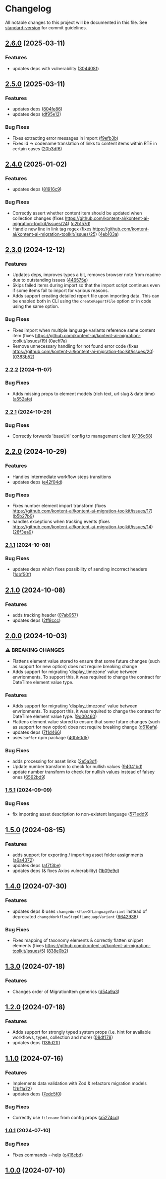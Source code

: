 # Changelog

All notable changes to this project will be documented in this file. See [standard-version](https://github.com/conventional-changelog/standard-version) for commit guidelines.

## [2.6.0](https://github.com/Kontent-ai/kontent-ai-migration-toolkit/compare/v2.5.0...v2.6.0) (2025-03-11)


### Features

* updates deps with vulnerability ([304408f](https://github.com/Kontent-ai/kontent-ai-migration-toolkit/commit/304408f89a9c83b039a005ca85d90fd52f943da0))

## [2.5.0](https://github.com/Kontent-ai/kontent-ai-migration-toolkit/compare/v2.4.0...v2.5.0) (2025-03-11)


### Features

* updates deps ([804fe86](https://github.com/Kontent-ai/kontent-ai-migration-toolkit/commit/804fe860e185693928eafd6b981868613a6a6dc9))
* updates deps ([df95e12](https://github.com/Kontent-ai/kontent-ai-migration-toolkit/commit/df95e1264b91e89c7a1df5a2236a24fd751ef081))


### Bug Fixes

* Fixes extracting error messages in import ([f9efb3b](https://github.com/Kontent-ai/kontent-ai-migration-toolkit/commit/f9efb3b7f6b822d0dc4e709cfc1ccad831783c3c))
* Fixes id -> codename translation of links to content items within RTE in certain cases ([20b3df6](https://github.com/Kontent-ai/kontent-ai-migration-toolkit/commit/20b3df69f77c8af746fdadcad102875124399e08))

## [2.4.0](https://github.com/Kontent-ai/kontent-ai-migration-toolkit/compare/v2.3.0...v2.4.0) (2025-01-02)


### Features

* updates deps ([81916c9](https://github.com/Kontent-ai/kontent-ai-migration-toolkit/commit/81916c99bc015df9a03c431c972bb904144ff0d9))


### Bug Fixes

* Correctly assert whether content item should be updated when collection changes (fixes https://github.com/kontent-ai/kontent-ai-migration-toolkit/issues/24) ([c2b157d](https://github.com/Kontent-ai/kontent-ai-migration-toolkit/commit/c2b157d3f95fb8939695e577e32e5bd950b116ec))
* Handle new line in link tag regex (fixes https://github.com/kontent-ai/kontent-ai-migration-toolkit/issues/25) ([4eb103a](https://github.com/Kontent-ai/kontent-ai-migration-toolkit/commit/4eb103a1f35db355320fc686bd4cb09d454ab642))

## [2.3.0](https://github.com/Kontent-ai/kontent-ai-migration-toolkit/compare/v2.2.2...v2.3.0) (2024-12-12)

### Features

-   Updates deps, improves types a bit, removes browser note from readme due to outstanding issues
    ([446575e](https://github.com/Kontent-ai/kontent-ai-migration-toolkit/commit/446575ebd7950f33bd8ecf06b6ec924bcc77e289))
-   Skips failed items during import so that the import script continues even if some items fail to import for various reasons.
-   Adds support creating detailed report file upon importing data. This can be enabled both in CLI using the `createReportFile` option or
    in code using the same option.

### Bug Fixes

-   Fixes import when multiple language variants reference same content item (fixes
    https://github.com/kontent-ai/kontent-ai-migration-toolkit/issues/19)
    ([0aeff7a](https://github.com/Kontent-ai/kontent-ai-migration-toolkit/commit/0aeff7a7c2f1088cd1a2ba9fe518cf398a07224a))
-   Remove unnecessary handling for not found error code (fixes https://github.com/kontent-ai/kontent-ai-migration-toolkit/issues/20)
    ([0383b52](https://github.com/Kontent-ai/kontent-ai-migration-toolkit/commit/0383b525cc9bdf0c1d12291862fd12c23d828fb9))

### [2.2.2](https://github.com/Kontent-ai/kontent-ai-migration-toolkit/compare/v2.2.1...v2.2.2) (2024-11-07)

### Bug Fixes

-   Adds missing props to element models (rich text, url slug & date time)
    ([a552afe](https://github.com/Kontent-ai/kontent-ai-migration-toolkit/commit/a552afe0c86b52b187daff0cea65d46228cfcd7e))

### [2.2.1](https://github.com/Kontent-ai/kontent-ai-migration-toolkit/compare/v2.2.0...v2.2.1) (2024-10-29)

### Bug Fixes

-   Correctly forwards 'baseUrl' config to management client
    ([8136c68](https://github.com/Kontent-ai/kontent-ai-migration-toolkit/commit/8136c68029f9a4847a56ad93b697604f741b672a))

## [2.2.0](https://github.com/Kontent-ai/kontent-ai-migration-toolkit/compare/v2.1.1...v2.2.0) (2024-10-29)

### Features

-   Handles intermediate workflow steps transitions
-   updates deps ([e42f04d](https://github.com/Kontent-ai/kontent-ai-migration-toolkit/commit/e42f04d5ab08ce602292a31f34469b058fac9bb9))

### Bug Fixes

-   Fixes number element import transform (fixes https://github.com/kontent-ai/kontent-ai-migration-toolkit/issues/17)
    ([b5b27b9](https://github.com/Kontent-ai/kontent-ai-migration-toolkit/commit/b5b27b9c1f22c34cbccf49bf5393bd3b82bd7ccc))
-   handles exceptions when tracking events (fixes https://github.com/kontent-ai/kontent-ai-migration-toolkit/issues/14)
    ([28f3ea9](https://github.com/Kontent-ai/kontent-ai-migration-toolkit/commit/28f3ea95ee3114ef92b0eb0142bfa64f60b7501b))

### [2.1.1](https://github.com/Kontent-ai/kontent-ai-migration-toolkit/compare/v2.1.0...v2.1.1) (2024-10-08)

### Bug Fixes

-   updates deps which fixes possibility of sending incorrect headers
    ([1dbf50f](https://github.com/Kontent-ai/kontent-ai-migration-toolkit/commit/1dbf50f7ce08bdc070af7703d670b49da4c13367))

## [2.1.0](https://github.com/Kontent-ai/kontent-ai-migration-toolkit/compare/v2.0.0...v2.1.0) (2024-10-08)

### Features

-   adds tracking header
    ([07ab957](https://github.com/Kontent-ai/kontent-ai-migration-toolkit/commit/07ab957b97271610b9a4177edcc6bafdb890f388))
-   updates deps ([2ff8ccc](https://github.com/Kontent-ai/kontent-ai-migration-toolkit/commit/2ff8ccc34c4c57fddbc49bb6e3299a0826ca2054))

## [2.0.0](https://github.com/Kontent-ai/kontent-ai-migration-toolkit/compare/v1.5.1...v2.0.0) (2024-10-03)

### ⚠ BREAKING CHANGES

-   Flattens element value stored to ensure that some future changes (such as support for new option) does not require breaking change
-   Adds support for migrating 'display_timezone' value between envrionments. To support this, it was required to change the contract for
    DateTime element value type.

### Features

-   Adds support for migrating 'display_timezone' value between envrionments. To support this, it was required to change the contract for
    DateTime element value type.
    ([9d00460](https://github.com/Kontent-ai/kontent-ai-migration-toolkit/commit/9d00460ab3fbd479a1f3dad403bbf3a730743192))
-   Flattens element value stored to ensure that some future changes (such as support for new option) does not require breaking change
    ([d618afa](https://github.com/Kontent-ai/kontent-ai-migration-toolkit/commit/d618afac913685e632f87ffba2c0ca2baac9f1e2))
-   updates deps ([7f1d466](https://github.com/Kontent-ai/kontent-ai-migration-toolkit/commit/7f1d4667b59753bb28b4b5e218656809d7c94667))
-   uses `buffer` npm package
    ([40b50d5](https://github.com/Kontent-ai/kontent-ai-migration-toolkit/commit/40b50d53d1ff27d66cb197a6297ee1d2ee717228))

### Bug Fixes

-   adds processing for asset links
    ([2e5a3df](https://github.com/Kontent-ai/kontent-ai-migration-toolkit/commit/2e5a3df30367d63f77b435ef6b106026d92c1eaf))
-   Update number transform to check for nullish values
    ([94041bd](https://github.com/Kontent-ai/kontent-ai-migration-toolkit/commit/94041bded425404bd7edff0174601f9b450f72d0))
-   update number transform to check for nullish values instead of falsey ones
    ([6562bd9](https://github.com/Kontent-ai/kontent-ai-migration-toolkit/commit/6562bd947f5bcfc20389b734b2308d6a3e9ed30b))

### [1.5.1](https://github.com/Kontent-ai/kontent-ai-migration-toolkit/compare/v1.5.0...v1.5.1) (2024-09-09)

### Bug Fixes

-   fix importing asset description to non-existent language
    ([571edd9](https://github.com/Kontent-ai/kontent-ai-migration-toolkit/commit/571edd97e756716a26a8503987ed4c6bdc59403c))

## [1.5.0](https://github.com/Kontent-ai/kontent-ai-migration-toolkit/compare/v1.4.0...v1.5.0) (2024-08-15)

### Features

-   adds support for exporting / importing asset folder assignments
    ([a6a4372](https://github.com/Kontent-ai/kontent-ai-migration-toolkit/commit/a6a4372121be8b57831236ef8b5f7a5409d6f8ee))
-   updates deps ([af7f3be](https://github.com/Kontent-ai/kontent-ai-migration-toolkit/commit/af7f3be6ec88f78e67cbb9141da9771e02b645a3))
-   updates deps (& fixes Axios vulnerability)
    ([1b09e9d](https://github.com/Kontent-ai/kontent-ai-migration-toolkit/commit/1b09e9d040d694476802b5dc2c950f697bb00251))

## [1.4.0](https://github.com/Kontent-ai/kontent-ai-migration-toolkit/compare/v1.3.0...v1.4.0) (2024-07-30)

### Features

-   updates deps & uses `changeWorkflowOfLanguageVariant` instead of deprecated `changeWorkflowStepOfLanguageVariant`
    ([6642938](https://github.com/Kontent-ai/kontent-ai-migration-toolkit/commit/6642938ba773560b372f30ee5160b6d72af46837))

### Bug Fixes

-   Fixes mapping of taxonomy elements & correctly flatten snippet elements (fixes
    https://github.com/kontent-ai/kontent-ai-migration-toolkit/issues/5)
    ([838e0b2](https://github.com/Kontent-ai/kontent-ai-migration-toolkit/commit/838e0b260e1b001e52816b42e3288e6d3473b3b6))

## [1.3.0](https://github.com/Kontent-ai/kontent-ai-migration-toolkit/compare/v1.2.0...v1.3.0) (2024-07-18)

### Features

-   Changes order of MigrationItem generics
    ([d54a9a3](https://github.com/Kontent-ai/kontent-ai-migration-toolkit/commit/d54a9a355c496725876c5a215f80d648ac85463a))

## [1.2.0](https://github.com/Kontent-ai/kontent-ai-migration-toolkit/compare/v1.1.0...v1.2.0) (2024-07-18)

### Features

-   Adds support for strongly typed system props (i.e. hint for available workflows, types, collection and more)
    ([08df178](https://github.com/Kontent-ai/kontent-ai-migration-toolkit/commit/08df178cad22a122def7e78ea5a81f7e705eacd0))
-   updates deps ([138d2ff](https://github.com/Kontent-ai/kontent-ai-migration-toolkit/commit/138d2fff545bccfb5e0fbd962848d1d0692288ad))

## [1.1.0](https://github.com/Kontent-ai/kontent-ai-migration-toolkit/compare/v1.0.1...v1.1.0) (2024-07-16)

### Features

-   Implements data validation with Zod & refactors migration models
    ([2bf1a72](https://github.com/Kontent-ai/kontent-ai-migration-toolkit/commit/2bf1a7278669cc37839f971438f46bff06949a53))
-   updates deps ([7edc5f0](https://github.com/Kontent-ai/kontent-ai-migration-toolkit/commit/7edc5f0a51757ea71b27bd1fa17fa6e378f2aa75))

### Bug Fixes

-   Correctly use `filename` from config props
    ([a5274cd](https://github.com/Kontent-ai/kontent-ai-migration-toolkit/commit/a5274cd10abd13623979921fc60a1cc38b9d96de))

### [1.0.1](https://github.com/Kontent-ai/kontent-ai-migration-toolkit/compare/v1.0.0...v1.0.1) (2024-07-10)

### Bug Fixes

-   Fixes commands --help
    ([c416cbd](https://github.com/Kontent-ai/kontent-ai-migration-toolkit/commit/c416cbdc0ea3d94d706dfbcab9d9ef29cc1bb1a2))

## [1.0.0](https://github.com/Kontent-ai/kontent-ai-migration-toolkit/compare/v1.0.0-29...v1.0.0) (2024-07-10)
